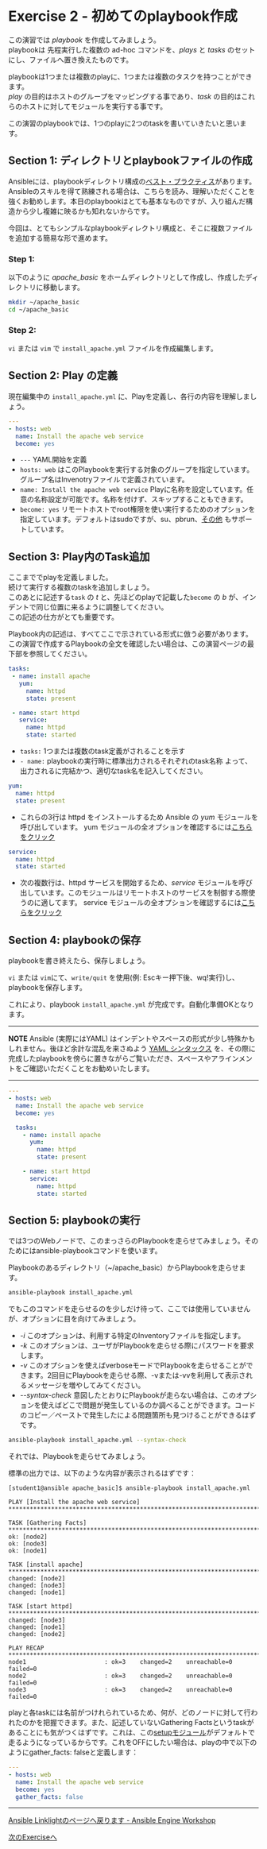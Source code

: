 # Exercise 2 - 初めてのplaybook作成


この演習では *playbook* を作成してみましょう。  
playbookは 先程実行した複数の ad-hoc コマンドを、*plays* と *tasks* のセットにし、ファイルへ置き換えたものです。

playbookは1つまたは複数のplayに、1つまたは複数のタスクを持つことができます。  
*play* の目的はホストのグループをマッピングする事であり、*task* の目的はこれらのホストに対してモジュールを実行する事です。

この演習のplaybookでは、1つのplayに2つのtaskを書いていきたいと思います。


## Section 1: ディレクトリとplaybookファイルの作成

Ansibleには、playbookディレクトリ構成の[ベスト・プラクティス](http://docs.ansible.com/ansible/playbooks_best_practices.html)があります。Ansibleのスキルを得て熟練される場合は、こちらを読み、理解いただくことを強くお勧めします。本日のplaybookはとても基本なものですが、入り組んだ構造から少し複雑に映るかも知れないからです。

今回は、とてもシンプルなplaybookディレクトリ構成と、そこに複数ファイルを追加する簡易な形で進めます。


### Step 1:
以下のように *apache_basic* をホームディレクトリとして作成し、作成したディレクトリに移動します。

```bash
mkdir ~/apache_basic
cd ~/apache_basic
```

### Step 2:
 `vi` または `vim` で `install_apache.yml` ファイルを作成編集します。


## Section 2: Play の定義

現在編集中の  `install_apache.yml` に、Playを定義し、各行の内容を理解しましょう。


```yml
---
- hosts: web
  name: Install the apache web service
  become: yes
```

- `---` YAML開始を定義
- `hosts: web` はこのPlaybookを実行する対象のグループを指定しています。グループ名はInvenotryファイルで定義されています。
- `name: Install the apache web service` Playに名称を設定しています。任意の名称設定が可能です。名称を付けず、スキップすることもできます。
- `become: yes` リモートホストでroot権限を使い実行するためのオプションを指定しています。デフォルトはsudoですが、su、pbrun、[その他](http://docs.ansible.com/ansible/become.html) もサポートしています。


## Section 3: Play内のTask追加

ここまででplayを定義しました。  
続けて実行する複数のtaskを追加しましょう。  
このあとに記述する`task` の *t* と、先ほどのplayで記載した`become` の *b* が、インデントで同じ位置に来るように調整してください。  
この記述の仕方がとても重要です。  

Playbook内の記述は、すべてここで示されている形式に倣う必要があります。
この演習で作成するPlaybookの全文を確認したい場合は、この演習ページの最下部を参照してください。


```yml
tasks:
 - name: install apache
   yum:
     name: httpd
     state: present

 - name: start httpd
   service:
     name: httpd
     state: started
```

- `tasks:` 1つまたは複数のtask定義がされることを示す
- `- name:` playbookの実行時に標準出力されるそれぞれのtask名称
よって、出力されるに完結かつ、適切なtask名を記入してください。


```yml
yum:
  name: httpd
  state: present
```


- これらの3行は httpd をインストールするため Ansible の *yum* モジュールを呼び出しています。
yum モジュールの全オプションを確認するには[こちらをクリック](http://docs.ansible.com/ansible/yum_module.html)


```yml
service:
  name: httpd
  state: started
```

- 次の複数行は、httpd サービスを開始するため、*service*  モジュールを呼び出しています。このモジュールはリモートホストのサービスを制御する際使うのに適してます。
service モジュールの全オプションを確認するには[こちらをクリック](http://docs.ansible.com/ansible/service_module.html)


## Section 4: playbookの保存

playbookを書き終えたら、保存しましょう。

`vi` または `vim`にて、`write/quit` を使用(例: Escキー押下後、wq!実行)し、playbookを保存します。

これにより、playbook `install_apache.yml` が完成です。自動化準備OKとなります。

---
**NOTE**
Ansible (実際にはYAML) はインデントやスペースの形式が少し特殊かもしれません。後ほど余計な混乱を来さぬよう [YAML シンタックス](http://docs.ansible.com/ansible/YAMLSyntax.html) を、その際に完成したplaybookを傍らに置きながらご覧いただき、スペースやアラインメントをご確認いただくことをお勧めいたします。


---

```yml
---
- hosts: web
  name: Install the apache web service
  become: yes

  tasks:
    - name: install apache
      yum:
        name: httpd
        state: present

    - name: start httpd
      service:
        name: httpd
        state: started
```

## Section 5: playbookの実行

では3つのWebノードで、このまっさらのPlaybookを走らせてみましょう。そのためにはansible-playbookコマンドを使います。

Playbookのあるディレクトリ（~/apache_basic）からPlaybookを走らせます。

```bash
ansible-playbook install_apache.yml
```
でもこのコマンドを走らせるのを少しだけ待って、ここでは使用していませんが、オプションに目を向けてみましょう。

- *-i* このオプションは、利用する特定のInventoryファイルを指定します。
- *-k* このオプションは、ユーザがPlaybookを走らせる際にパスワードを要求します。
- *-v* このオプションを使えばverboseモードでPlaybookを走らせることができます。2回目にPlaybookを走らせる際、-vまたは-vvを利用して表示されるメッセージを増やしてみてください。
- *--syntax-check* 意図したとおりにPlaybookが走らない場合は、このオプションを使えばどこで問題が発生しているのか調べることができます。コードのコピー／ペーストで発生したによる問題箇所も見つけることができるはずです。
```bash
ansible-playbook install_apache.yml --syntax-check
```


それでは、Playbookを走らせてみましょう。

標準の出力では、以下のような内容が表示されるはずです：
```
[student1@ansible apache_basic]$ ansible-playbook install_apache.yml

PLAY [Install the apache web service] **********************************************************************************

TASK [Gathering Facts] *************************************************************************************************
ok: [node2]
ok: [node3]
ok: [node1]

TASK [install apache] **************************************************************************************************
changed: [node2]
changed: [node3]
changed: [node1]

TASK [start httpd] *****************************************************************************************************
changed: [node3]
changed: [node1]
changed: [node2]

PLAY RECAP *************************************************************************************************************
node1                      : ok=3    changed=2    unreachable=0    failed=0   
node2                      : ok=3    changed=2    unreachable=0    failed=0   
node3                      : ok=3    changed=2    unreachable=0    failed=0   
```
playと各taskには名前がつけれられているため、何が、どのノードに対して行われたのかを把握できます。また、記述していないGathering Factsというtaskがあることにも気がつくはずです。これは、この[setupモジュール](https://docs.ansible.com/ansible/latest/modules/setup_module.html)がデフォルトで走るようになっているからです。これをOFFにしたい場合は、playの中で以下のようにgather_facts: falseと定義します：
```yml
---
- hosts: web
  name: Install the apache web service
  become: yes
  gather_facts: false
```

---
[Ansible Linklightのページへ戻ります - Ansible Engine Workshop](../README.ja.md)


[次のExerciseへ](../3-variables/README.ja.md)
